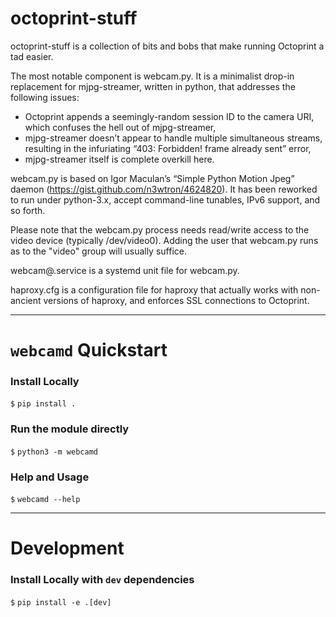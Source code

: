 # octoprint-stuff

octoprint-stuff is a collection of bits and bobs that make running Octoprint a tad easier.

The most notable component is webcam.py.  It is a minimalist drop-in replacement
for mjpg-streamer, written in python, that addresses the following issues:

* Octoprint appends a seemingly-random session ID to the camera URI, which confuses the hell out of mjpg-streamer,
* mjpg-streamer doesn’t appear to handle multiple simultaneous streams, resulting in the infuriating “403: Forbidden! frame already sent” error,
* mjpg-streamer itself is complete overkill here.

webcam.py is based on Igor Maculan’s “Simple Python Motion Jpeg” daemon (https://gist.github.com/n3wtron/4624820).  It has been reworked to run under python-3.x, accept command-line tunables, IPv6 support, and so forth.

Please note that the webcam.py process needs read/write access to the video device (typically /dev/video0).  Adding the user that webcam.py runs as to the "video" group will usually suffice.

webcam@.service is a systemd unit file for webcam.py.

haproxy.cfg is a configuration file for haproxy that actually works with non-ancient versions of haproxy, and enforces SSL connections to Octoprint.

***

# `webcamd` Quickstart

### Install Locally

`$` `pip install .`

### Run the module directly

`$` `python3 -m webcamd`

### Help and Usage

`$` `webcamd --help`

***

# Development

### Install Locally with `dev` dependencies

`$` `pip install -e .[dev]`
